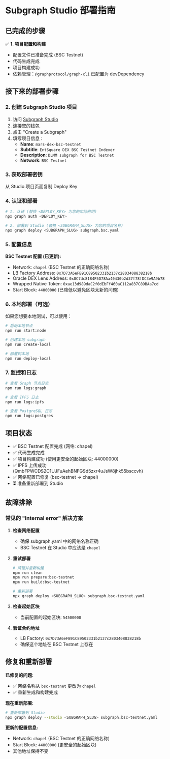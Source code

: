 # Subgraph Studio 部署指南

## 已完成的步骤

✅ **1. 项目配置和构建**

- 配置文件已准备完成 (BSC Testnet)
- 代码生成完成
- 项目构建成功
- 依赖管理：`@graphprotocol/graph-cli` 已配置为 devDependency

## 接下来的部署步骤

### 2. 创建 Subgraph Studio 项目

1. 访问 [Subgraph Studio](https://thegraph.com/studio/)
2. 连接您的钱包
3. 点击 "Create a Subgraph"
4. 填写项目信息：
   - **Name**: `mars-dex-bsc-testnet`
   - **Subtitle**: `EntSquare DEX BSC Testnet Indexer`
   - **Description**: `DLMM subgraph for BSC Testnet`
   - **Network**: `BSC Testnet`

### 3. 获取部署密钥

从 Studio 项目页面复制 Deploy Key

### 4. 认证和部署

```bash
# 1. 认证 (替换 <DEPLOY_KEY> 为您的实际密钥)
npx graph auth <DEPLOY_KEY>

# 2. 部署到 Studio (替换 <SUBGRAPH_SLUG> 为您的项目名称)
npx graph deploy <SUBGRAPH_SLUG> subgraph.bsc.yaml
```

### 5. 配置信息

**BSC Testnet 配置 (已更新):**

- Network: `chapel` (BSC Testnet 的正确网络名称)
- LB Factory Address: `0x7D73A6eFB91C89502331b2137c2803408838218b`
- Oracle DEX Lens Address: `0x8C7dc8184F5D78Aa40430b2d37f78fDC3e9A9b78`
- Wrapped Native Token: `0xae13d989daC2f0dEbFf460aC112a837C89BAa7cd`
- Start Block: `44000000` (已降低以避免区块太新的问题)

### 6. 本地部署（可选）

如果您想要本地测试，可以使用：

```bash
# 启动本地节点
npm run start:node

# 创建本地 subgraph
npm run create-local

# 部署到本地
npm run deploy-local
```

### 7. 监控和日志

```bash
# 查看 Graph 节点日志
npm run logs:graph

# 查看 IPFS 日志  
npm run logs:ipfs

# 查看 PostgreSQL 日志
npm run logs:postgres
```

## 项目状态

- ✅ BSC Testnet 配置完成 (网络: chapel)
- ✅ 代码生成完成
- ✅ 项目构建成功 (使用更安全的起始区块: 44000000)
- ✅ IPFS 上传成功 (QmbFPWCDS2C1UJFuAehBNFGSd5zxr4uJsW8jhk55bsccvh)
- ✅ 网络配置已修复 (bsc-testnet → chapel)
- ⏳ 准备重新部署到 Studio

## 故障排除

### 常见的 "Internal error" 解决方案

1. **检查网络配置**
   - 确保 subgraph.yaml 中的网络名称正确
   - BSC Testnet 在 Studio 中应该是 `chapel`

2. **重试部署**

   ```bash
   # 清理并重新构建
   npm run clean
   npm run prepare:bsc-testnet
   npm run build:bsc-testnet
   
   # 重新部署
   npx graph deploy <SUBGRAPH_SLUG> subgraph.bsc-testnet.yaml
   ```

3. **检查起始区块**
   - 当前配置的起始区块: `54500000`

4. **验证合约地址**
   - LB Factory: `0x7D73A6eFB91C89502331b2137c2803408838218b`
   - 确保这个地址在 BSC Testnet 上存在

## 修复和重新部署

**已修复的问题:**

- ✅ 网络名称从 `bsc-testnet` 更改为 `chapel`
- ✅ 重新生成和构建完成

**现在重新部署:**

```bash
# 重新部署到 Studio
npx graph deploy --studio <SUBGRAPH_SLUG> subgraph.bsc-testnet.yaml
```

**更新的配置信息:**

- Network: `chapel` (BSC Testnet 的正确网络名称)
- Start Block: `44000000` (更安全的起始区块)
- 其他地址保持不变
